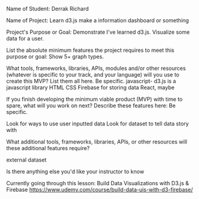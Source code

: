 Name of Student: Derrak Richard

Name of Project: Learn d3.js make a information dashboard or something

Project's Purpose or Goal: Demonstrate I've learned d3.js. Visualize some data for a user.

List the absolute minimum features the project requires to meet this purpose or goal:
Show 5+ graph types. 


What tools, frameworks, libraries, APIs, modules and/or other resources (whatever is specific to your track, and your language) will you use to create this MVP? List them all here. Be specific.
javascript- d3.js is a javascript library
HTML 
CSS
Firebase for storing data
React, maybe


If you finish developing the minimum viable product (MVP) with time to spare, what will you work on next? Describe these features here: Be specific.

Look for ways to use user inputted data
Look for dataset to tell data story with

What additional tools, frameworks, libraries, APIs, or other resources will these additional features require?

external dataset

Is there anything else you'd like your instructor to know

Currently going through this lesson: Build Data Visualizations with D3.js & Firebase https://www.udemy.com/course/build-data-uis-with-d3-firebase/
